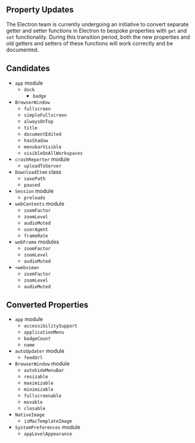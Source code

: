 ## Property Updates

The Electron team is currently undergoing an initiative to convert separate getter and setter functions in Electron to bespoke properties with `get` and `set` functionality. During this transition period, both the new properties and old getters and setters of these functions will work correctly and be documented.

## Candidates

* `app` module
  * `dock`
    * `badge`
* `BrowserWindow`
  * `fullscreen`
  * `simpleFullscreen`
  * `alwaysOnTop`
  * `title`
  * `documentEdited`
  * `hasShadow`
  * `menubarVisible`
  * `visibleOnAllWorkspaces`
* `crashReporter` module
  * `uploadToServer`
* `DownloadItem` class
  * `savePath`
  * `paused`
* `Session` module
  * `preloads`
* `webContents` module
  * `zoomFactor`
  * `zoomLevel`
  * `audioMuted`
  * `userAgent`
  * `frameRate`
* `webFrame` modules
  * `zoomFactor`
  * `zoomLevel`
  * `audioMuted`
* `<webview>`
  * `zoomFactor`
  * `zoomLevel`
  * `audioMuted`

## Converted Properties

* `app` module
  * `accessibilitySupport`
  * `applicationMenu`
  * `badgeCount`
  * `name`
* `autoUpdater` module
  * `feedUrl`
* `BrowserWindow` module
  * `autohideMenuBar`
  * `resizable`
  * `maximizable`
  * `minimizable`
  * `fullscreenable`
  * `movable`
  * `closable`
* `NativeImage`
  * `isMacTemplateImage`
* `SystemPreferences` module
  * `appLevelAppearance`
